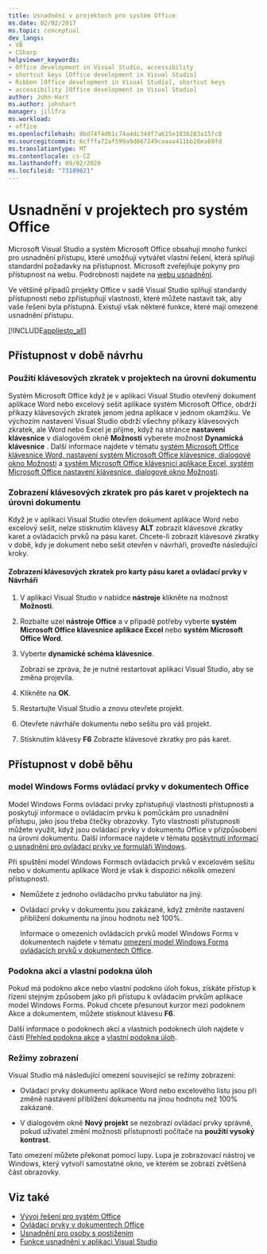 ```yaml
---
title: Usnadnění v projektech pro systém Office
ms.date: 02/02/2017
ms.topic: conceptual
dev_langs:
- VB
- CSharp
helpviewer_keywords:
- Office development in Visual Studio, accessibility
- shortcut keys [Office development in Visual Studio]
- Ribbon [Office development in Visual Studio], shortcut keys
- accessibility [Office development in Visual Studio]
author: John-Hart
ms.author: johnhart
manager: jillfra
ms.workload:
- office
ms.openlocfilehash: 8bd74f4d61c74a4dc348f7a615e103b283a15fc0
ms.sourcegitcommit: 6cfffa72af599a9d667249caaaa411bb28ea69fd
ms.translationtype: MT
ms.contentlocale: cs-CZ
ms.lasthandoff: 09/02/2020
ms.locfileid: "73189621"
---
```

# <a name="accessibility-in-office-projects"></a>Usnadnění v projektech pro systém Office

Microsoft Visual Studio a systém Microsoft Office obsahují mnoho funkcí pro usnadnění přístupu, které umožňují vytvářet vlastní řešení, která splňují standardní požadavky na přístupnost. Microsoft zveřejňuje pokyny pro přístupnost na webu. Podrobnosti najdete na [webu usnadnění](https://www.microsoft.com/accessibility/).

Ve většině případů projekty Office v sadě Visual Studio splňují standardy přístupnosti nebo zpřístupňují vlastnosti, které můžete nastavit tak, aby vaše řešení byla přístupná. Existují však některé funkce, které mají omezené usnadnění přístupu.

[!INCLUDE[appliesto_all](../vsto/includes/appliesto-all-md.md)]

## <a name="accessibility-at-design-time"></a>Přístupnost v době návrhu

### <a name="use-shortcut-keys-in-document-level-projects"></a>Použití klávesových zkratek v projektech na úrovni dokumentu
 Systém Microsoft Office když je v aplikaci Visual Studio otevřený dokument aplikace Word nebo excelový sešit aplikace systém Microsoft Office, obdrží příkazy klávesových zkratek jenom jedna aplikace v jednom okamžiku. Ve výchozím nastavení Visual Studio obdrží všechny příkazy klávesových zkratek, ale Word nebo Excel je přijme, když na stránce **nastavení klávesnice** v dialogovém okně **Možnosti** vyberete možnost **Dynamická klávesnice** . Další informace najdete v tématu [systém Microsoft Office klávesnice Word, nastavení systém Microsoft Office klávesnice, dialogové okno Možnosti](../vsto/microsoft-office-word-keyboard-microsoft-office-keyboard-settings-options-dialog-box.md) a [systém Microsoft Office klávesnicí aplikace Excel, systém Microsoft Office nastavení klávesnice, dialogové okno Možnosti](../vsto/microsoft-office-excel-keyboard-microsoft-office-keyboard-settings-options-dialog-box.md).

### <a name="display-shortcut-keys-for-the-ribbon-in-document-level-projects"></a>Zobrazení klávesových zkratek pro pás karet v projektech na úrovni dokumentu
 Když je v aplikaci Visual Studio otevřen dokument aplikace Word nebo excelový sešit, nelze stisknutím klávesy **ALT** zobrazit klávesové zkratky karet a ovládacích prvků na pásu karet. Chcete-li zobrazit klávesové zkratky v době, kdy je dokument nebo sešit otevřen v návrháři, proveďte následující kroky.

#### <a name="to-view-shortcut-keys-for-ribbon-tabs-and-controls-in-the-designer"></a>Zobrazení klávesových zkratek pro karty pásu karet a ovládací prvky v Návrháři

1. V aplikaci Visual Studio v nabídce **nástroje** klikněte na možnost **Možnosti**.

2. Rozbalte uzel **nástroje Office** a v případě potřeby vyberte **systém Microsoft Office klávesnice aplikace Excel** nebo **systém Microsoft Office Word**.

3. Vyberte **dynamické schéma klávesnice**.

     Zobrazí se zpráva, že je nutné restartovat aplikaci Visual Studio, aby se změna projevila.

4. Klikněte na **OK**.

5. Restartujte Visual Studio a znovu otevřete projekt.

6. Otevřete návrháře dokumentu nebo sešitu pro váš projekt.

7. Stisknutím klávesy **F6** Zobrazte klávesové zkratky pro pás karet.

## <a name="accessibility-at-run-time"></a>Přístupnost v době běhu

### <a name="windows-forms-controls-on-office-documents"></a>model Windows Forms ovládací prvky v dokumentech Office
 Model Windows Forms ovládací prvky zpřístupňují vlastnosti přístupnosti a poskytují informace o ovládacím prvku k pomůckám pro usnadnění přístupu, jako jsou třeba čtečky obrazovky. Tyto vlastnosti přístupnosti můžete využít, když jsou ovládací prvky v dokumentu Office v přizpůsobení na úrovni dokumentu. Další informace najdete v tématu [poskytnutí informací o usnadnění pro ovládací prvky ve formuláři Windows](/dotnet/framework/winforms/controls/providing-accessibility-information-for-controls-on-a-windows-form).

 Při spuštění model Windows Formsch ovládacích prvků v excelovém sešitu nebo v dokumentu aplikace Word je však k dispozici několik omezení přístupnosti.

- Nemůžete z jednoho ovládacího prvku tabulátor na jiný.

- Ovládací prvky v dokumentu jsou zakázané, když změníte nastavení přiblížení dokumentu na jinou hodnotu než 100%.

  Informace o omezeních ovládacích prvků model Windows Forms v dokumentech najdete v tématu [omezení model Windows Forms ovládacích prvků v dokumentech Office](../vsto/limitations-of-windows-forms-controls-on-office-documents.md).

### <a name="actions-panes-and-custom-task-panes"></a>Podokna akcí a vlastní podokna úloh
 Pokud má podokno akce nebo vlastní podokno úloh fokus, získáte přístup k řízení stejným způsobem jako při přístupu k ovládacím prvkům aplikace model Windows Forms. Pokud chcete přesunout kurzor mezi podoknem Akce a dokumentem, můžete stisknout klávesu **F6**.

 Další informace o podoknech akcí a vlastních podoknech úloh najdete v části [Přehled podokna akce](../vsto/actions-pane-overview.md) a [vlastní podokna úloh](../vsto/custom-task-panes.md).

### <a name="display-modes"></a>Režimy zobrazení

Visual Studio má následující omezení související se režimy zobrazení:

- Ovládací prvky dokumentu aplikace Word nebo excelového listu jsou při změně nastavení přiblížení dokumentu na jinou hodnotu než 100% zakázané.

- V dialogovém okně **Nový projekt** se nezobrazí ovládací prvky správně, pokud uživatel změní možnosti přístupnosti počítače na **použití vysoký kontrast**.

Tato omezení můžete překonat pomocí lupy. Lupa je zobrazovací nástroj ve Windows, který vytvoří samostatné okno, ve kterém se zobrazí zvětšená část obrazovky.

## <a name="see-also"></a>Viz také

- [Vývoj řešení pro systém Office](../vsto/developing-office-solutions.md)
- [Ovládací prvky v dokumentech Office](../vsto/controls-on-office-documents.md)
- [Usnadnění pro osoby s postižením](../ide/reference/accessibility-features-of-visual-studio.md)
- [Funkce usnadnění v aplikaci Visual Studio](../ide/reference/accessibility-features-of-visual-studio.md)
